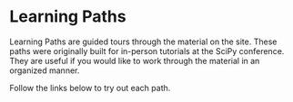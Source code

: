 # Learning Paths

Learning Paths are guided tours through the material on the site.
These paths were originally built for in-person tutorials at the SciPy conference.
They are useful if you would like to work through the material in an organized manner.

Follow the links below to try out each path.

```{tableofcontents}

```
